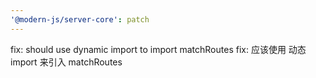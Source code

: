 ```yaml
---
'@modern-js/server-core': patch
---
```


fix: should use dynamic import to import matchRoutes
fix: 应该使用 动态 import 来引入 matchRoutes
